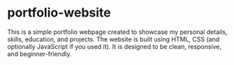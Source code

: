 # portfolio-website
This is a simple portfolio webpage created to showcase my personal details, skills, education, and projects. The website is built using HTML, CSS (and optionally JavaScript if you used it). It is designed to be clean, responsive, and beginner-friendly.
